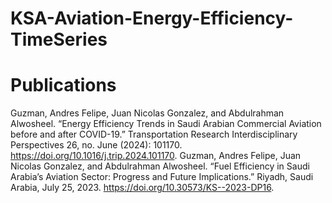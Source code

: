 # KSA-Aviation-Energy-Efficiency-TimeSeries



# Publications
Guzman, Andres Felipe, Juan Nicolas Gonzalez, and Abdulrahman Alwosheel. “Energy Efficiency Trends in Saudi Arabian Commercial Aviation before and after COVID-19.” Transportation Research Interdisciplinary Perspectives 26, no. June (2024): 101170. https://doi.org/10.1016/j.trip.2024.101170.
Guzman, Andres Felipe, Juan Nicolas Gonzalez, and Abdulrahman Alwosheel. “Fuel Efficiency in Saudi Arabia’s Aviation Sector: Progress and Future Implications.” Riyadh, Saudi Arabia, July 25, 2023. https://doi.org/10.30573/KS--2023-DP16.

